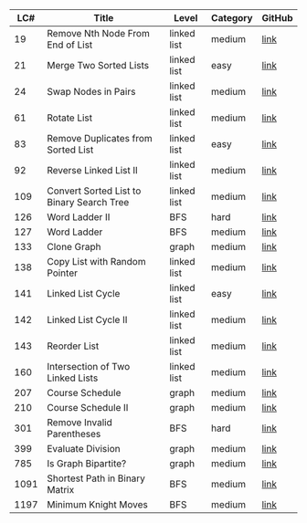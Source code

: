 
| LC# | Title | Level | Category | GitHub |
| --- | --- | --- | --- | --- |
| 19 | Remove Nth Node From End of List | linked list | medium| [link](https://github.com/HsiangHung/Code-Challenges/blob/master/leetcode_solution/link%20list/%2319.Remove_Nth_Node_From_End_of_List.py) | 
| 21 | Merge Two Sorted Lists | linked list | easy | [link](https://github.com/HsiangHung/Code-Challenges/blob/master/leetcode_solution/link%20list/%2321.%20Merge_Two_Sorted_Lists.py) |
| 24 | Swap Nodes in Pairs | linked list | medium | [link](https://github.com/HsiangHung/Code-Challenges/blob/master/leetcode_solution/link%20list/%2324.Swap_Nodes_in_Pairs.py) |
| 61 | Rotate List | linked list | medium | [link](https://github.com/HsiangHung/Code-Challenges/blob/master/leetcode_solution/link%20list/%2361.Rotate_List.py) |
| 83 | Remove Duplicates from Sorted List | linked list| easy | [link](https://github.com/HsiangHung/Code-Challenges/blob/master/leetcode_solution/link%20list/%2383.Remove_Duplicates_from_Sorted_List.py) |
|92 | Reverse Linked List II | linked list| medium | [link](https://github.com/HsiangHung/Code-Challenges/blob/master/leetcode_solution/link%20list/%2392.Reverse_Linked_List_II.py) |
| 109 | Convert Sorted List to Binary Search Tree | linked list |medium| [link](https://github.com/HsiangHung/Code-Challenges/blob/master/leetcode_solution/link%20list/%23109.Convert_Sorted_List_to_Binary_Search_Tree.py) |
| 126 | Word Ladder II | BFS| hard | [link](https://github.com/HsiangHung/Code-Challenges/blob/master/leetcode_solution/BFS/%23126.Word_Ladder_II.py) |
| 127 | Word Ladder | BFS| medium | [link](https://github.com/HsiangHung/Code-Challenges/blob/master/leetcode_solution/BFS/%23127.Word_Ladder.py)|
| 133 | Clone Graph | graph | medium| [link](https://github.com/HsiangHung/Code-Challenges/blob/master/leetcode_solution/graph/%23133.Clone_Graph.py) |
| 138 | Copy List with Random Pointer | linked list | medium | [link](https://github.com/HsiangHung/Code-Challenges/blob/master/leetcode_solution/link%20list/%23138.Copy_List_with_Random_Pointer.py) |
| 141 | Linked List Cycle | linked list | easy | [link](https://github.com/HsiangHung/Code-Challenges/blob/master/leetcode_solution/link%20list/%23141.Linked_List_Cycle.py)|
| 142 | Linked List Cycle II | linked list | medium | [link](https://github.com/HsiangHung/Code-Challenges/blob/master/leetcode_solution/link%20list/%23142.Linked_List_Cycle_II.py)|
| 143 | Reorder List| linked list | medium | [link](https://github.com/HsiangHung/Code-Challenges/blob/master/leetcode_solution/link%20list/%23143.Reorder_List.py) |
| 160 | Intersection of Two Linked Lists | linked list| medium | [link](https://github.com/HsiangHung/Code-Challenges/blob/master/leetcode_solution/link%20list/%23160.Intersection_of_Two_Linked_Lists.py) |
| 207 | Course Schedule | graph | medium | [link](https://github.com/HsiangHung/Code-Challenges/blob/master/leetcode_solution/graph/%23207.Course_Schedule.py) |
| 210 | Course Schedule II| graph | medium | [link](https://github.com/HsiangHung/Code-Challenges/blob/master/leetcode_solution/graph/%23210.Course_Schedule_II.py) |
| 301 | Remove Invalid Parentheses | BFS| hard | [link](https://github.com/HsiangHung/Code-Challenges/blob/master/leetcode_solution/BFS/%23301.Remove_Invalid_Parentheses.py) |
| 399 | Evaluate Division | graph | medium | [link](https://github.com/HsiangHung/Code-Challenges/blob/master/leetcode_solution/graph/%23399.Evaluate_Division.py)|
| 785 | Is Graph Bipartite? | graph | medium| [link](https://github.com/HsiangHung/Code-Challenges/blob/master/leetcode_solution/graph/%23785.Is_Graph_Bipartite.py)|
| 1091 | Shortest Path in Binary Matrix | BFS | medium| [link](https://github.com/HsiangHung/Code-Challenges/blob/master/leetcode_solution/BFS/%231091.Shortest_Path_in_Binary_Matrix.py) |
| 1197 | Minimum Knight Moves | BFS | medium | [link](https://github.com/HsiangHung/Code-Challenges/blob/master/leetcode_solution/BFS/%231197.Minimum_Knight_Moves.py) |
